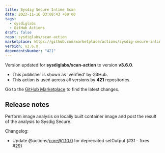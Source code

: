 ```yaml
---
title: Sysdig Secure Inline Scan
date: 2023-11-16 03:08:43 +00:00
tags:
  - sysdiglabs
  - GitHub Actions
draft: false
repo: sysdiglabs/scan-action
marketplace: https://github.com/marketplace/actions/sysdig-secure-inline-scan
version: v3.6.0
dependentsNumber: "421"
---
```



Version updated for **sysdiglabs/scan-action** to version **v3.6.0**.
- This publisher is shown as 'verified' by GitHub.
- This action is used across all versions by **421** repositories.

Go to the [GitHub Marketplace](https://github.com/marketplace/actions/sysdig-secure-inline-scan) to find the latest changes.

## Release notes

Perform image analysis on locally built container image and post the result of the analysis to Sysdig Secure.

Changelog:

- Update @actions/core@1.10.0 for deprecated setOutput (#31 - fixes #29)
